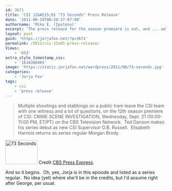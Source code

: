 ```yaml
---
id: 3671
title: 'CSI 12&#215;01 "73 Seconds" Press Release'
date: '2011-08-19T00:20:37-07:00'
authorname: 'Mika E. (Ipstenu)'
excerpt: 'The press release for the season premiere is out, and ... well we already knew it.'
layout: post
guid: 'https://jorjafox.net/?p=3671'
permalink: /2011/csi-12x01-press-release/
Views:
    - '653'
astra_style_timestamp_css:
    - '1634388465'
image: 'https://static.jorjafox.net/wordpress/2011/08/73-seconds.jpg'
categories:
    - 'Jorja Fox'
tags:
    - csi
    - 'press release'
---
```


<blockquote>Multiple shootings and stabbings on a public tram leave the CSI team with one witness and a lot of questions, on the 12th season premiere of CSI: CRIME SCENE INVESTIGATION, Wednesday, Sept. 21 (10:00-11:00 PM, ET/PT) on the CBS Television Network.  Ted Danson makes his series debut as new CSI Supervisor D.B. Russell.  Elisabeth Harnois returns as series regular Morgan Brody.</blockquote>
<img class="size-thumbnail wp-image-3673 alignleft" title="73 Seconds" src="//static.jorjafox.net/wordpress/2011/08/73-seconds-210x140.jpg" alt="73 Seconds" width="100" height="75" /> Credit <a href="http://www.cbspressexpress.com/div.php/cbs_entertainment/original/release?id=231&amp;dpid=56&amp;rid=28981">CBS Press Express</a>.

And so it begins.  Oh, yes, Jorja is in this episode and listed as a series regular.  No idea (yet) where she'll be in the credits, but I'd assume right after George, per usual.

